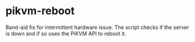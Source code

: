# pikvm-reboot
Band-aid fix for intermittent hardware issue. The script checks if the server is down and if so uses the PiKVM API to reboot it.
